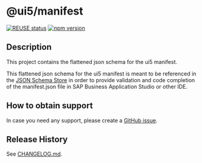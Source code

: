 # @ui5/manifest

[![REUSE status](https://api.reuse.software/badge/github.com/SAP/ui5-manifest)](https://api.reuse.software/info/github.com/SAP/ui5-manifest)
[![npm version](https://badge.fury.io/js/@ui5%2Fmanifest.svg)](https://badge.fury.io/js/@ui5%2Fmanifest)

## Description
This project contains the flattened json schema for the ui5 manifest.

This flattened json schema for the ui5 manifest is meant to be referenced in the [JSON Schema Store](https://www.schemastore.org/json/) in order to provide validation and code completion of the manifest.json file in SAP Business Application Studio or other IDE.

## How to obtain support
In case you need any support, please create a [GitHub issue](https://github.com/SAP/ui5-manifest/issues).

## Release History
See [CHANGELOG.md](CHANGELOG.md).
